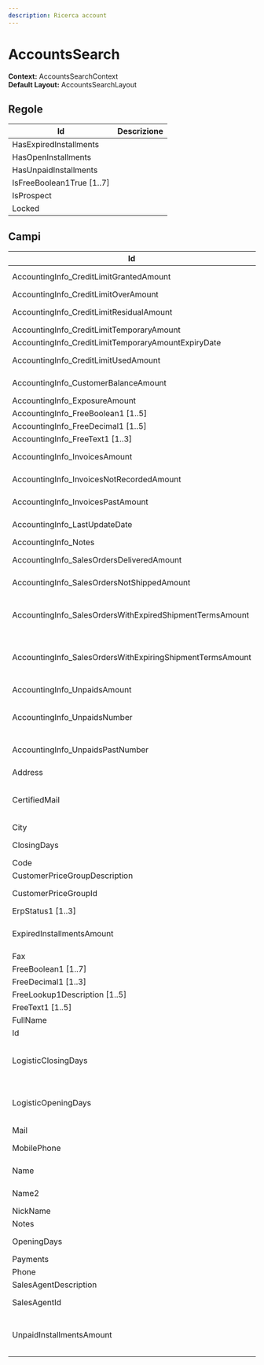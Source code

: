 ```yaml
---
description: Ricerca account
---
```


# AccountsSearch

**Context:** AccountsSearchContext\
**Default Layout:** AccountsSearchLayout

## Regole

| Id                         | Descrizione |
| -------------------------- | ----------- |
| HasExpiredInstallments     |             |
| HasOpenInstallments        |             |
| HasUnpaidInstallments      |             |
| IsFreeBoolean1True \[1..7] |             |
| IsProspect                 |             |
| Locked                     |             |

## Campi

| Id                                                         | Descrizione                                           |
| ---------------------------------------------------------- | ----------------------------------------------------- |
| AccountingInfo\_CreditLimitGrantedAmount                   | Importo fido concesso                                 |
| AccountingInfo\_CreditLimitOverAmount                      | Fuori fido                                            |
| AccountingInfo\_CreditLimitResidualAmount                  | Importo fido residuo                                  |
| AccountingInfo\_CreditLimitTemporaryAmount                 |                                                       |
| AccountingInfo\_CreditLimitTemporaryAmountExpiryDate       |                                                       |
| AccountingInfo\_CreditLimitUsedAmount                      | Importo fido utilizzato                               |
| AccountingInfo\_CustomerBalanceAmount                      | Saldo contabile                                       |
| AccountingInfo\_ExposureAmount                             | Esposizione                                           |
| AccountingInfo\_FreeBoolean1 \[1..5]                       |                                                       |
| AccountingInfo\_FreeDecimal1 \[1..5]                       |                                                       |
| AccountingInfo\_FreeText1 \[1..3]                          |                                                       |
| AccountingInfo\_InvoicesAmount                             | Importo anno corrente                                 |
| AccountingInfo\_InvoicesNotRecordedAmount                  | Importo Bolle non fatturate                           |
| AccountingInfo\_InvoicesPastAmount                         | Importo anno precedente                               |
| AccountingInfo\_LastUpdateDate                             | Data ultimo aggiornamento                             |
| AccountingInfo\_Notes                                      | Note                                                  |
| AccountingInfo\_SalesOrdersDeliveredAmount                 | Totale consegnati                                     |
| AccountingInfo\_SalesOrdersNotShippedAmount                | Totale non consegnati                                 |
| AccountingInfo\_SalesOrdersWithExpiredShipmentTermsAmount  | Totale con data di consegna scaduta                   |
| AccountingInfo\_SalesOrdersWithExpiringShipmentTermsAmount | Totale con data di consegna in scadenza               |
| AccountingInfo\_UnpaidsAmount                              | Importo insoluti                                      |
| AccountingInfo\_UnpaidsNumber                              | Numero insoluti anno corrente                         |
| AccountingInfo\_UnpaidsPastNumber                          | Numero insoluti anno precedente                       |
| Address                                                    | Indirizzo                                             |
| CertifiedMail                                              | Mail certificata (PEC - Posta Elettronica Certificata |
| City                                                       | Città                                                 |
| ClosingDays                                                | Giorni di chiusura                                    |
| Code                                                       |                                                       |
| CustomerPriceGroupDescription                              |                                                       |
| CustomerPriceGroupId                                       | Id del gruppo prezzi cliente                          |
| ErpStatus1 \[1..3]                                         |                                                       |
| ExpiredInstallmentsAmount                                  | Importo delle partite aperte scadute                  |
| Fax                                                        | Fax                                                   |
| FreeBoolean1 \[1..7]                                       |                                                       |
| FreeDecimal1 \[1..3]                                       |                                                       |
| FreeLookup1Description \[1..5]                             |                                                       |
| FreeText1 \[1..5]                                          |                                                       |
| FullName                                                   |                                                       |
| Id                                                         | Id                                                    |
| LogisticClosingDays                                        | Giorni di chiusura per operazioni logisitiche         |
| LogisticOpeningDays                                        | Giorni di apertura per operazioni logisitiche         |
| Mail                                                       | Mail                                                  |
| MobilePhone                                                | Telefono mobile                                       |
| Name                                                       | Ragione sociale                                       |
| Name2                                                      | Ragione sociale 2                                     |
| NickName                                                   | Nickname                                              |
| Notes                                                      | Note                                                  |
| OpeningDays                                                | Giorni di apertura                                    |
| Payments                                                   |                                                       |
| Phone                                                      | Telefono                                              |
| SalesAgentDescription                                      |                                                       |
| SalesAgentId                                               | Id dell'agente di riferimento                         |
| UnpaidInstallmentsAmount                                   | Indica l'importo degli insoluti del cliente           |
